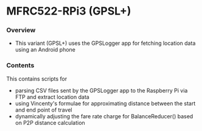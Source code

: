 # MFRC522-RPi3 (GPSL+)

### Overview
* This variant (GPSL+) uses the GPSLogger app for fetching location data using an Android phone

### Contents
This contains scripts for
* parsing CSV files sent by the GPSLogger app to the Raspberry Pi via FTP and extract location data
* using Vincenty's formulae for approximating distance between the start and end point of travel
* dynamically adjusting the fare rate charge for BalanceReducer() based on P2P distance calculation
